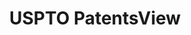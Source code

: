 ---
layout: default
bigquery: https://console.cloud.google.com/bigquery?p=patents-public-data&d=patentsview&page=dataset
citation: Attribution should be given to PatentsView for use, distribution, or derivative
  works.
code: https://github.com/CSSIP-AIR/PatentsView-Code-Snippets/
contributors: USPTO
cost: None
description: 'PatentsView includes US patent data including raw data (summaries, applications,
  pregrant applications), disambugations of inventors and assignees, and inventor
  gender estimates.  Also foreign priority data, # of figures and sheets, and government
  interest statements.'
documentation: https://patentsview.org/query/builder-faqs
last_edit: 04/12/2022, 04:34:40
location: https://patentsview.org/
maintained_by: USPTO
record_creation_timestamp: 12/2/2020 17:20:46
schema_fields:
- num_figures
- patent_id
- disamb_inventor_id_20200630
- lawyer_id
- _102_date
- rawassignee_id
- classification_value
- male
- latlong
- latin_name
- reldocno
- symbol_position
- designation
- num
- subsection_id
- rawinventor_id
- disamb_assignee_id_20190820
- disamb_assignee_id_20181127
- country_transformed
- number
- dependent
- disamb_inventor_id_20191008
- action_date
- classification_level
- disamb_assignee_id_20190312
- length
- _371_date
- withdrawn
- section_id
- disamb_inventor_id_20200929
- country
- kind
- disamb_inventor_id_20191231
- applicant_type
- fname
- male_flag
- filename
- term_extension
- longitude
- subgroup_id
- field_id
- state_fips
- attribution_status
- lname
- doctype
- disamb_inventor_id_20201229
- ipc_class
- latitude
- location_id
- title
- field_title
- group_id
- abstract
- group
- level_one
- county_fips
- contract_award_number
- deceased
- term_disclaimer
- subgroup
- name_last
- level_two
- category_id
- disamb_inventor_id_20181127
- disamb_inventor_id_20180528
- assignee_id
- disamb_inventor_id_20170808
- disamb_assignee_id_20191231
- sector_title
- classification_data_source
- role
- text
- county
- disclaimer_date
- disamb_inventor_id_20171003
- status
- disamb_inventor_id_20200331
- num_sheets
- main_group
- num_claims
- f102_date
- publication_number
- disamb_inventor_id_20170307
- sequence
- name_first
- exemplary
- relkind
- id
- organization
- disamb_inventor_id_20190312
- gi_statement
- ipc_version_indicator
- disamb_assignee_id_20200630
- lapse_of_patent
- disamb_assignee_id_20200331
- citation_id
- uuid
- series_code
- type
- category
- subcategory_id
- level_three
- application_id
- disamb_inventor_id_20190820
- city
- rule_47
- term_grant
- doc_type
- variety
- state
- subclass_id
- date
- section
- disamb_assignee_id_20200929
- name
- rel_id
- f371_date
- disamb_inventor_id_20171226
- mainclass_id
- rawlocation_id
- subclass
- classification_status
- organization_id
- disamb_assignee_id_20191008
- inventor_id
shortname: patentsview
tags:
- disambiguation
- United States
- gender
terms_of_use: Creative Commons Attribution 4.0 International License.
timeframe: 1963-1999
title: USPTO PatentsView
uuid: cf1780b1-e265-4e49-8d1d-83b9cfe0fd9a
---